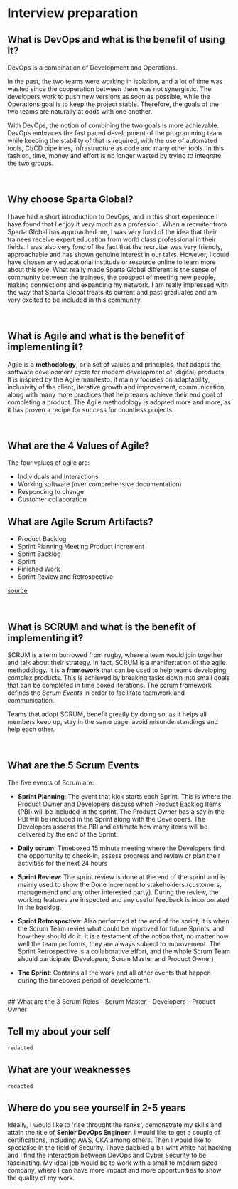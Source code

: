 # Interview preparation

## What is DevOps and what is the benefit of using it?

DevOps is a combination of Development and Operations. 

In the past, the two teams were working in isolation, and a lot of time was wasted since the cooperation between them was not synergistic. The developers work to push new versions as soon as possible, while the Operations goal is to keep the project stable.
Therefore, the goals of the two teams are naturally at odds with one another. 

With DevOps, the notion of combining the two goals is more achievable. DevOps embraces the fast paced development of the programming team while keeping the stability of that is required, with the use of automated tools, CI/CD pipelines, infrastructure as code and many other tools.
In this fashion, time, money and effort is no longer wasted by trying to integrate the two groups.

<br>

## Why choose Sparta Global?

I have had a short introduction to DevOps, and in this short experience I have found that I enjoy it very much as a profession. 
When a recruiter from Sparta Global has approached me, I was very fond of the idea that their trainees receive expert education from world class professional in their fields. I was also very fond of the fact that the recruiter was very friendly, approachable and has shown genuine interest in our talks.
However, I could have chosen any educational institude or resource online to learn more about this role. What really made Sparta Global different is the sense of community between the trainees, the prospect of meeting new people, making connections and expanding my network.
I am really impressed with the way that Sparta Global treats its current and past graduates and am very excited to be included in this community.

<br>

## What is Agile and what is the benefit of implementing it?

Agile is a **methodology**, or a set of values and principles, that adapts the software development cycle for modern development of (digital) products.
It is inspired by the Agile manifesto.
It mainly focuses on adaptability, inclusivity of the client, iterative growth and improvement, communication, along with many more practices that help teams achieve their end goal of completing a product.
The Agile methodology is adopted more and more, as it has proven a recipe for success for countless projects. 

<br>

## What are the 4 Values of Agile?
The four values of agile are:
- Individuals and Interactions
- Working software (over comprehensive documentation)
- Responding to change
- Customer collaboration

## What are Agile Scrum Artifacts?
- Product Backlog
- Sprint Planning Meeting Product Increment
- Sprint Backlog
- Sprint
- Finished Work
- Sprint Review and Retrospective

[source](https://www.atlassian.com/agile/scrum/artifacts)

<br>

## What is SCRUM and what is the benefit of implementing it?

SCRUM is a term borrowed from rugby, where a team would join together and talk about their strategy. 
In fact, SCRUM is a manifestation of the agile methodology. It is a **framework** that can be used to help teams developing complex products.
This is achieved by breaking tasks down into small goals that can be completed in time boxed iterations. 
The scrum framework defines the *Scrum Events* in order to facilitate teamwork and communication.

Teams that adopt SCRUM, benefit greatly by doing so, as it helps all members keep up, stay in the same page, avoid misunderstandings and help each other.

<br>

## What are the 5 Scrum Events
The five events of Scrum are:
- **Sprint Planning**:
  The event that kick starts each Sprint. This is where the Product Owner and Developers discuss which Product Backlog Items (PBI) will be included in the sprint. 
  The Product Owner has a say in the PBI will be included in the Sprint along with the Developers. The Developers asserss the PBI and estimate how many items will be delivered by the end of the Sprint.
- **Daily scrum**:
  Timeboxed 15 minute meeting where the Developers find the opportunity to check-in, assess progress and review or plan their activities for the next 24 hours

- **Sprint Review**:
  The sprint review is done at the end of the sprint and is mainly used to show the Done Increment to stakeholders (customers, managemend and any other interested party). 
  During the review, the working features are inspected and any useful feedback is incorporated in the backlog.

- **Sprint Retrospective**:
  Also performed at the end of the sprint, it is when the Scrum Team revies what could be improved for future Sprints, and how they should do it.
  It is a testament of the notion that, no matter how well the team performs, they are always subject to improvement.
  The Sprint Retrospective is a collaborative effort, and the whole Scrum Team should participate (Developers, Scrum Master and Product Owner)

- **The Sprint**:
  Contains all the work and all other events that happen during the timeboxed period of development.


<br>
## What are the 3 Scrum Roles
- Scrum Master
- Developers
- Product Owner

<br>

## Tell my about your self
`redacted`
<br>

## What are your weaknesses
`redacted`
<br>

## Where do you see yourself in 2-5 years

Ideally, I would like to 'rise throught the ranks', demonstrate my skills and attain the title of **Senior DevOps Engineer**. I would like to get a couple of certifications, including AWS, CKA among others. 
Then I would like to specialise in the field of Security. I have dabbled a bit wiht white hat hacking and I find the interaction between DevOps and Cyber Security to be fascinating. 
My ideal job would be to work with a small to medium sized company, where I can have more impact and more opportunities to show the quality of my work. 
